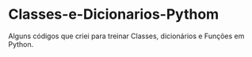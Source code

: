 # Classes-e-Dicionarios-Pythom
Alguns códigos que criei para treinar Classes, dicionários e Funções em Python.
